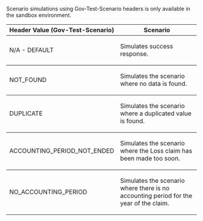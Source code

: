 <p>Scenario simulations using Gov-Test-Scenario headers is only available in the sandbox environment.</p>
<table>
    <thead>
        <tr>
            <th>Header Value (Gov-Test-Scenario)</th>
            <th>Scenario</th>
        </tr>
    </thead>
    <tbody>
        <tr>
            <td><p>N/A - DEFAULT</p></td>
            <td><p>Simulates success response.</p></td>
        </tr>
    </tbody>
    <tbody>
        <tr>
            <td><p>NOT_FOUND</p></td>
            <td><p>Simulates the scenario where no data is found.</p></td>
        </tr>
    </tbody>
    <tbody>
        <tr>
            <td><p>DUPLICATE</p></td>
            <td><p>Simulates the scenario where a duplicated value is found.</p></td>
        </tr>
    </tbody>
    <tbody>
        <tr>
            <td><p>ACCOUNTING_PERIOD_NOT_ENDED</p></td>
            <td><p>Simulates the scenario where the Loss claim has been made too soon.</p></td>
        </tr>
    </tbody>
    <tbody>
        <tr>
            <td><p>NO_ACCOUNTING_PERIOD</p></td>
            <td><p>Simulates the scenario where there is no accounting period for the year of the claim.</p></td>
        </tr>
    </tbody>
</table>
